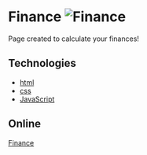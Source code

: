 # Finance <img src="https://github.com/magnocp/finance/blob/main/assets/plus.svg" alt="Finance">
Page created to calculate your finances!

## Technologies
 - <a href="https://developer.mozilla.org/pt-BR/docs/Web/HTML">html</a>
 - <a href="https://developer.mozilla.org/pt-BR/docs/Web/CSS">css</a>
 - <a href="https://developer.mozilla.org/pt-BR/docs/Web/JavaScript">JavaScript</a>
 
 ## Online
 <a href="https://magnocp.github.io/finance/">Finance</a>
 
